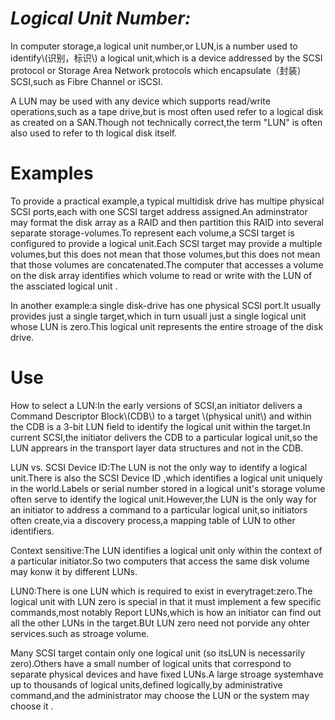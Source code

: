 # _**Logical Unit Number:**_

In computer storage,a logical unit number,or LUN,is a number used to identify\\(识别，标识\\) a logical unit,which is a device addressed by the SCSI protocol or Storage Area Network protocols which encapsulate（封装） SCSI,such as Fibre Channel or iSCSI.

A LUN may be used with any device which supports read/write operations,such as a tape drive,but is most often used refer to a logical disk as created on a SAN.Though not technically correct,the term "LUN" is often also used to refer to th logical disk itself.

# Examples

To provide a practical example,a typical multidisk drive has multipe physical SCSI ports,each with one SCSI target address assigned.An adminstrator may format the disk array as a RAID and then partition this RAID into several separate storage-volumes.To represent each volume,a SCSI target is configured to provide a logical unit.Each SCSI target may provide a multiple volumes,but this does not mean that those volumes,but this does not mean that those volumes are concatenated.The computer that accesses a volume on the disk array identifies which volume to read or write with the LUN of the assciated logical unit .

In another example:a single disk-drive has one physical SCSI port.It usually provides just a single target,which in turn usuall just a single logical unit whose LUN is zero.This logical unit represents the entire stroage of the disk drive.

# Use

How to select a LUN:In the early versions of SCSI,an initiator delivers a Command Descriptor Block\\(CDB\\) to a target \\(physical unit\\) and within the CDB is a 3-bit LUN field to identify the logical unit within the target.In current SCSI,the initiator delivers the CDB to a particular logical unit,so the LUN apprears in the transport layer data structures and not in the CDB.

LUN vs. SCSI Device ID:The LUN is not the only way to identify a logical unit.There is also the  SCSI Device ID ,which identifies a  logical unit uniquely in the world.Labels or serial number stored in a logical unit's storage volume often serve to identify the logical unit.However,the LUN is the only way for an initiator to address a command to a particular logical unit,so initiators often create,via a discovery process,a mapping table of LUN to other identifiers.

Context sensitive:The LUN identifies a logical unit only within the context of a particular initiator.So two computers that access the same disk volume may konw it by different LUNs.

LUN0:There is one LUN which is required to exist in everytraget:zero.The logical unit with LUN zero is special in that it must implement a few specific commands,most notably Report LUNs,which is how an initiator can find out all the other LUNs in the target.BUt LUN zero need not porvide any ohter services.such as stroage volume.

Many SCSI target contain only one logical unit \(so itsLUN is necessarily zero\).Others have a small number of logical units that correspond to separate physical devices and have fixed LUNs.A large stroage systemhave up to thousands of logical units,defined logically,by administrative command,and the administrator may choose the LUN or the system may choose it .





